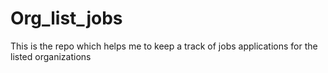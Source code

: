 # Org_list_jobs
This is the repo which helps me to keep a track of jobs applications for the listed organizations
